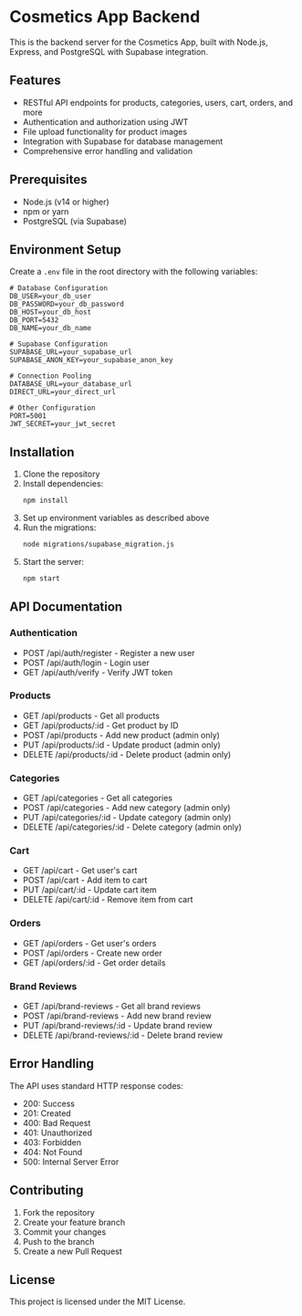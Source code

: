 # Cosmetics App Backend

This is the backend server for the Cosmetics App, built with Node.js, Express, and PostgreSQL with Supabase integration.

## Features

- RESTful API endpoints for products, categories, users, cart, orders, and more
- Authentication and authorization using JWT
- File upload functionality for product images
- Integration with Supabase for database management
- Comprehensive error handling and validation

## Prerequisites

- Node.js (v14 or higher)
- npm or yarn
- PostgreSQL (via Supabase)

## Environment Setup

Create a `.env` file in the root directory with the following variables:

```env
# Database Configuration
DB_USER=your_db_user
DB_PASSWORD=your_db_password
DB_HOST=your_db_host
DB_PORT=5432
DB_NAME=your_db_name

# Supabase Configuration
SUPABASE_URL=your_supabase_url
SUPABASE_ANON_KEY=your_supabase_anon_key

# Connection Pooling
DATABASE_URL=your_database_url
DIRECT_URL=your_direct_url

# Other Configuration
PORT=5001
JWT_SECRET=your_jwt_secret
```

## Installation

1. Clone the repository
2. Install dependencies:
   ```bash
   npm install
   ```
3. Set up environment variables as described above
4. Run the migrations:
   ```bash
   node migrations/supabase_migration.js
   ```
5. Start the server:
   ```bash
   npm start
   ```

## API Documentation

### Authentication
- POST /api/auth/register - Register a new user
- POST /api/auth/login - Login user
- GET /api/auth/verify - Verify JWT token

### Products
- GET /api/products - Get all products
- GET /api/products/:id - Get product by ID
- POST /api/products - Add new product (admin only)
- PUT /api/products/:id - Update product (admin only)
- DELETE /api/products/:id - Delete product (admin only)

### Categories
- GET /api/categories - Get all categories
- POST /api/categories - Add new category (admin only)
- PUT /api/categories/:id - Update category (admin only)
- DELETE /api/categories/:id - Delete category (admin only)

### Cart
- GET /api/cart - Get user's cart
- POST /api/cart - Add item to cart
- PUT /api/cart/:id - Update cart item
- DELETE /api/cart/:id - Remove item from cart

### Orders
- GET /api/orders - Get user's orders
- POST /api/orders - Create new order
- GET /api/orders/:id - Get order details

### Brand Reviews
- GET /api/brand-reviews - Get all brand reviews
- POST /api/brand-reviews - Add new brand review
- PUT /api/brand-reviews/:id - Update brand review
- DELETE /api/brand-reviews/:id - Delete brand review

## Error Handling

The API uses standard HTTP response codes:
- 200: Success
- 201: Created
- 400: Bad Request
- 401: Unauthorized
- 403: Forbidden
- 404: Not Found
- 500: Internal Server Error

## Contributing

1. Fork the repository
2. Create your feature branch
3. Commit your changes
4. Push to the branch
5. Create a new Pull Request

## License

This project is licensed under the MIT License. 
